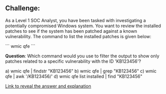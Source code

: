 
## Challenge:
As a Level 1 SOC Analyst, you have been tasked with investigating a potentially compromised Windows system. You want to review the installed patches to see if the system has been patched against a known vulnerability. The command to list the installed patches is given below:

\```
wmic qfe
\```

**Question**: Which command would you use to filter the output to show only patches related to a specific vulnerability with the ID 'KB123456'?

a) wmic qfe | findstr "KB123456"
b) wmic qfe | grep "KB123456"
c) wmic qfe | awk '/KB123456/'
d) wmic qfe list installed | find "KB123456"

[Link to reveal the answer and explanation](#Link_to_Answer_And_Explanation)
